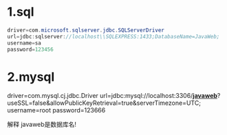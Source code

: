 # 1.sql

```java
driver=com.microsoft.sqlserver.jdbc.SQLServerDriver
url=jdbc:sqlserver://localhost\\SQLEXPRESS:1433;DatabaseName=JavaWeb;
username=sa
password=123456
```

# 2.mysql

driver=com.mysql.cj.jdbc.Driver
url=jdbc:mysql://localhost:3306/**<u>javaweb</u>**?useSSL=false&allowPublicKeyRetrieval=true&serverTimezone=UTC;
username=root
password=123666

解释  javaweb是数据库名!